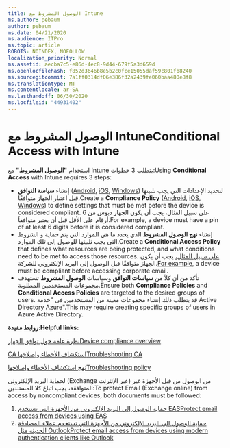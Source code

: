 ```yaml
---
title: الوصول المشروط مع Intune
ms.author: pebaum
author: pebaum
ms.date: 04/21/2020
ms.audience: ITPro
ms.topic: article
ROBOTS: NOINDEX, NOFOLLOW
localization_priority: Normal
ms.assetid: aecba7c5-e86d-4ec8-9d44-679f5a3d659d
ms.openlocfilehash: f852d3646b8e5b2c0fce15055daf59c801fb8240
ms.sourcegitcommit: 7a1ff0314df06e386f32a2439fe060baa480e8f8
ms.translationtype: MT
ms.contentlocale: ar-SA
ms.lasthandoff: 06/30/2020
ms.locfileid: "44931402"
---
```

# <a name="conditional-access-with-intune"></a><span data-ttu-id="71da6-102">الوصول المشروط مع Intune</span><span class="sxs-lookup"><span data-stu-id="71da6-102">Conditional Access with Intune</span></span>

<span data-ttu-id="71da6-103">استخدام **"الوصول المشروط"** مع Intune يتطلب 3 خطوات:</span><span class="sxs-lookup"><span data-stu-id="71da6-103">Using  **Conditional Access**  with Intune requires 3 steps:</span></span>

- <span data-ttu-id="71da6-104">إنشاء **سياسة التوافق** ([Android](https://docs.microsoft.com/intune/compliance-policy-create-android), [iOS](https://docs.microsoft.com/intune/compliance-policy-create-ios), [Windows](https://docs.microsoft.com//intune/compliance-policy-create-windows)) لتحديد الإعدادات التي يجب تلبيتها قبل اعتبار الجهاز متوافقًا.</span><span class="sxs-lookup"><span data-stu-id="71da6-104">Create a  **Compliance Policy**  ([Android](https://docs.microsoft.com/intune/compliance-policy-create-android),  [iOS](https://docs.microsoft.com/intune/compliance-policy-create-ios),  [Windows](https://docs.microsoft.com//intune/compliance-policy-create-windows)) to define settings that must be met before the device is considered compliant.</span></span> <span data-ttu-id="71da6-105">على سبيل المثال، يجب أن يكون الجهاز دبوس من 6 أرقام على الأقل قبل أن يعتبر متوافقاً.</span><span class="sxs-lookup"><span data-stu-id="71da6-105">For example, a device must have a pin of at least 6 digits before it is considered compliant.</span></span>
- <span data-ttu-id="71da6-106">إنشاء **نهج الوصول المشروط** الذي يحدد ما هي الموارد التي يتم حماية و الشروط التي يجب تلبيتها للوصول إلى تلك الموارد.</span><span class="sxs-lookup"><span data-stu-id="71da6-106">Create a **Conditional Access Policy**  that defines what resources are being protected, and what conditions need to be met to access those resources.</span></span>  <span data-ttu-id="71da6-107">[على سبيل المثال،](https://docs.microsoft.com/intune/tutorial-protect-email-on-unmanaged-devices#create-conditional-access-policies) يجب أن يكون الجهاز متوافقًا قبل الوصول إلى البريد الإلكتروني للشركة.</span><span class="sxs-lookup"><span data-stu-id="71da6-107">[For example,](https://docs.microsoft.com/intune/tutorial-protect-email-on-unmanaged-devices#create-conditional-access-policies)  a device must be compliant before accessing corporate email.</span></span>
- <span data-ttu-id="71da6-108">تأكد من أن كلاً من **سياسات التوافق** وسياسات **الوصول المشروط** تستهدف مجموعات المستخدمين المطلوبة.</span><span class="sxs-lookup"><span data-stu-id="71da6-108">Ensure both **Compliance Policies**  and  **Conditional Access Policies**  are targeted to the desired groups of users.</span></span> <span data-ttu-id="71da6-109">قد يتطلب ذلك إنشاء مجموعات معينة من المستخدمين في "خدمة Active Directory Azure".</span><span class="sxs-lookup"><span data-stu-id="71da6-109">This may require creating specific groups of users in Azure Active Directory.</span></span>

<span data-ttu-id="71da6-110">**روابط مفيدة:**</span><span class="sxs-lookup"><span data-stu-id="71da6-110">**Helpful links:**</span></span>

[<span data-ttu-id="71da6-111">نظرة عامة حول توافق الجهاز</span><span class="sxs-lookup"><span data-stu-id="71da6-111">Device compliance overview</span></span>](https://docs.microsoft.com/intune/device-compliance-get-started)

[<span data-ttu-id="71da6-112">CA استكشاف الأخطاء وإصلاحها</span><span class="sxs-lookup"><span data-stu-id="71da6-112">Troubleshooting CA</span></span>](https://docs.microsoft.com/intune/troubleshoot-conditional-access)

[<span data-ttu-id="71da6-113">نهج استكشاف الأخطاء وإصلاحها</span><span class="sxs-lookup"><span data-stu-id="71da6-113">Troubleshooting policy</span></span>](https://docs.microsoft.com/intune/troubleshoot-policies-in-microsoft-intune)

<span data-ttu-id="71da6-114">لحماية البريد الإلكتروني (Exchange عبر الإنترنت) من الوصول من قبل الأجهزة غير المتوافقة، يجب اتباع كلا المستندين:</span><span class="sxs-lookup"><span data-stu-id="71da6-114">To protect Email (Exchange online) from access by noncompliant devices, both documents must be followed:</span></span>

1. [<span data-ttu-id="71da6-115">حماية الوصول إلى البريد الإلكتروني من الأجهزة التي تستخدم EAS</span><span class="sxs-lookup"><span data-stu-id="71da6-115">Protect email access from devices using EAS</span></span>](https://docs.microsoft.com/intune/tutorial-protect-email-on-unmanaged-devices)
2. [<span data-ttu-id="71da6-116">حماية الوصول إلى البريد الإلكتروني من الأجهزة التي تستخدم عملاء المصادقة الحديثة مثل Outlook</span><span class="sxs-lookup"><span data-stu-id="71da6-116">Protect email access from devices using modern authentication clients like Outlook</span></span>](https://docs.microsoft.com/intune/tutorial-protect-email-on-enrolled-devices)
